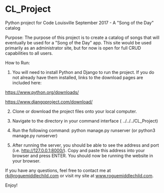 # CL_Project
Python project for Code Louisville September 2017 - A "Song of the Day" catalog

Purpose:
The purpose of this project is to create a catalog of songs that will eventually be used for a "Song of the Day" app.  This site would be
used primarily as an administrator site, but for now is open for full CRUD capabilities to all users.

How to Run:

1. You will need to install Python and Django to run the project.  If you do not already have them installed, links to the download pages are
included here:

https://www.python.org/downloads/

https://www.djangoproject.com/download/

2. Clone or download the project files onto your local computer.

3. Navigate to the directory in your command interface ( ../../../CL_Project)

4. Run the following command: python manage.py runserver (or python3 manage.py runserver)

5. After running the server, you should be able to see the address and port (i.e. http://127.0.0.1:8000/).  Copy and paste this address
into your browser and press ENTER.  You should now be running the website in your browser.

If you have any questions, feel free to contact me at rk@roguemiddlechild.com or visit my site at www.roguemiddlechild.com.

Enjoy!
